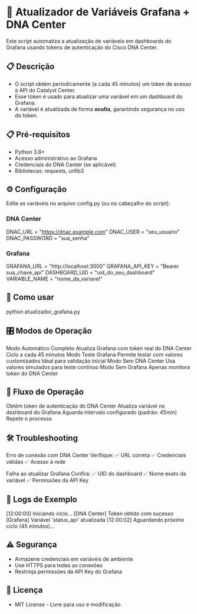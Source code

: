 # 🔄 Atualizador de Variáveis Grafana + DNA Center

Este script automatiza a atualização de variáveis em dashboards do Grafana usando tokens de autenticação do Cisco DNA Center.


## 📋 Descrição

- O script obtém periodicamente (a cada 45 minutos) um token de acesso à API do Catalyst Center.
- Esse token é usado para atualizar uma variável em um dashboard do Grafana.
- A variável é atualizada de forma **oculta**, garantindo segurança no uso do token.

## 📋 Pré-requisitos

- Python 3.8+
- Acesso administrativo ao Grafana
- Credenciais do DNA Center (se aplicável)
- Bibliotecas: requests, urllib3

## ⚙️ Configuração
Edite as variáveis no arquivo config.py (ou no cabeçalho do script):

### DNA Center
DNAC_URL = "https://dnac.example.com"
DNAC_USER = "seu_usuario"
DNAC_PASSWORD = "sua_senha"

### Grafana
GRAFANA_URL = "http://localhost:3000"
GRAFANA_API_KEY = "Bearer sua_chave_api"
DASHBOARD_UID = "uid_do_seu_dashboard"
VARIABLE_NAME = "nome_da_variavel"

## 🚀 Como usar

python atualizador_grafana.py

## 🎛 Modos de Operação

Modo Automático Completo
Atualiza Grafana com token real do DNA Center
Ciclo a cada 45 minutos
Modo Teste Grafana
Permite testar com valores customizados
Ideal para validação inicial
Modo Sem DNA Center
Usa valores simulados para teste contínuo
Modo Sem Grafana
Apenas monitora token do DNA Center

## 🔄 Fluxo de Operação
Obtém token de autenticação do DNA Center
Atualiza variável no dashboard do Grafana
Aguarda intervalo configurado (padrão: 45min)
Repete o processo

## 🛠 Troubleshooting
Erro de conexão com DNA Center
Verifique:
✅ URL correta
✅ Credenciais válidas
✅ Acesso à rede

Falha ao atualizar Grafana
Confira:
✅ UID do dashboard
✅ Nome exato da variável
✅ Permissões da API Key

## 📜 Logs de Exemplo
[12:00:00] Iniciando ciclo...
[DNA Center] Token obtido com sucesso
[Grafana] Variável 'status_api' atualizada
[12:00:02] Aguardando próximo ciclo (45 minutos)...

## ⚠️ Segurança
- Armazene credenciais em variáveis de ambiente
- Use HTTPS para todas as conexões
- Restrinja permissões da API Key do Grafana

## 📝 Licença
- MIT License - Livre para uso e modificação
